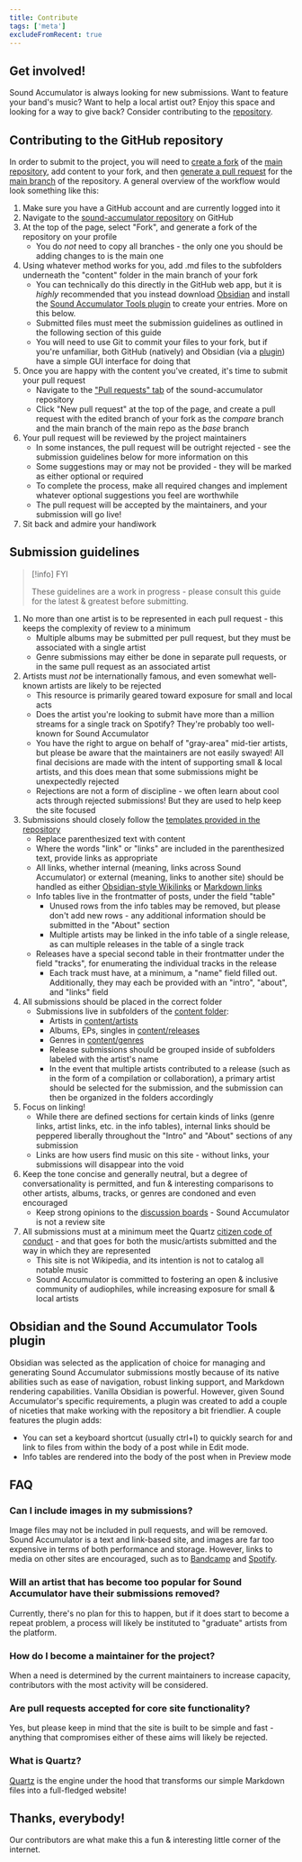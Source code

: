 ```yaml
---
title: Contribute
tags: ['meta']
excludeFromRecent: true
---
```


## Get involved!

Sound Accumulator is always looking for new submissions. Want to feature your band's music? Want to help a local artist out? Enjoy this space and looking for a way to give back? Consider contributing to the [repository](https://github.com/t-schreibs/sound-accumulator).

## Contributing to the GitHub repository

In order to submit to the project, you will need to [create a fork](https://docs.github.com/en/pull-requests/collaborating-with-pull-requests/working-with-forks/about-forks#forking-a-repository-versus-duplicating-a-repository) of the [main repository](https://github.com/t-schreibs/sound-accumulator), add content to your fork, and then [generate a pull request](https://docs.github.com/en/pull-requests/collaborating-with-pull-requests/proposing-changes-to-your-work-with-pull-requests/creating-a-pull-request-from-a-fork) for the [main branch](https://github.com/t-schreibs/sound-accumulator/tree/main) of the repository. A general overview of the workflow would look something like this:

1. Make sure you have a GitHub account and are currently logged into it
2. Navigate to the [sound-accumulator repository](https://github.com/t-schreibs/sound-accumulator) on GitHub
3. At the top of the page, select "Fork", and generate a fork of the repository on your profile
    - You do _not_ need to copy all branches - the only one you should be adding changes to is the main one
4. Using whatever method works for you, add .md files to the subfolders underneath the "content" folder in the main branch of your fork
    - You can technically do this directly in the GitHub web app, but it is _highly_ recommended that you instead download [Obsidian](https://obsidian.md/download) and install the [Sound Accumulator Tools plugin](https://github.com/t-schreibs/sound-accumulator-tools) to create your entries. More on this below.
    - Submitted files must meet the submission guidelines as outlined in the following section of this guide
    - You will need to use Git to commit your files to your fork, but if you're unfamiliar, both GitHub (natively) and Obsidian (via a [plugin](https://github.com/denolehov/obsidian-git)) have a simple GUI interface for doing that
5. Once you are happy with the content you've created, it's time to submit your pull request
    - Navigate to the ["Pull requests" tab](https://github.com/t-schreibs/sound-accumulator/pulls) of the sound-accumulator repository
    - Click "New pull request" at the top of the page, and create a pull request with the edited branch of your fork as the *compare* branch and the main branch of the main repo as the *base* branch
6. Your pull request will be reviewed by the project maintainers
    - In some instances, the pull request will be outright rejected - see the submission guidelines below for more information on this
    - Some suggestions may or may not be provided - they will be marked as either optional or required
    - To complete the process, make all required changes and implement whatever optional suggestions you feel are worthwhile
    - The pull request will be accepted by the maintainers, and your submission will go live!
7. Sit back and admire your handiwork

## Submission guidelines

> [!info] FYI
>
> These guidelines are a work in progress - please consult this guide for the latest & greatest before submitting.

1. No more than one artist is to be represented in each pull request - this keeps the complexity of review to a minimum
    - Multiple albums may be submitted per pull request, but they must be associated with a single artist
    - Genre submissions may either be done in separate pull requests, or in the same pull request as an associated artist
2. Artists must _not_ be internationally famous, and even somewhat well-known artists are likely to be rejected
    - This resource is primarily geared toward exposure for small and local acts
    - Does the artist you're looking to submit have more than a million streams for a single track on Spotify? They're probably too well-known for Sound Accumulator
    - You have the right to argue on behalf of "gray-area" mid-tier artists, but please be aware that the maintainers are not easily swayed! All final decisions are made with the intent of supporting small & local artists, and this does mean that some submissions might be unexpectedly rejected
    - Rejections are not a form of discipline - we often learn about cool acts through rejected submissions! But they are used to help keep the site focused
3. Submissions should closely follow the [templates provided in the repository](https://github.com/t-schreibs/sound-accumulator/tree/hugo/content/templates)
    - Replace parenthesized text with content
    - Where the words "link" or "links" are included in the parenthesized text, provide links as appropriate
    - All links, whether internal (meaning, links across Sound Accumulator) or external (meaning, links to another site) should be handled as either [Obsidian-style Wikilinks](https://help.obsidian.md/Linking+notes+and+files/Internal+links#Supported+formats+for+internal+links) or [Markdown links](https://www.markdownguide.org/basic-syntax/#links)
    - Info tables live in the frontmatter of posts, under the field "table"
	    - Unused rows from the info tables may be removed, but please don't add new rows - any additional information should be submitted in the "About" section
	    - Multiple artists may be linked in the info table of a single release, as can multiple releases in the table of a single track
    - Releases have a special second table in their frontmatter under the field "tracks", for enumerating the individual tracks in the release
	    - Each track must have, at a minimum, a "name" field filled out. Additionally, they may each be provided with an "intro", "about", and "links" field
1. All submissions should be placed in the correct folder
    - Submissions live in subfolders of the [content folder](https://github.com/t-schreibs/sound-accumulator/tree/main/content):
        - Artists in [content/artists](https://github.com/t-schreibs/sound-accumulator/tree/main/content/artists)
        - Albums, EPs, singles in [content/releases](https://github.com/t-schreibs/sound-accumulator/tree/main/content/releases)
        - Genres in [content/genres](https://github.com/t-schreibs/sound-accumulator/tree/main/content/genres)
        - Release submissions should be grouped inside of subfolders labeled with the artist's name
        - In the event that multiple artists contributed to a release (such as in the form of a compilation or collaboration), a primary artist should be selected for the submission, and the submission can then be organized in the folders accordingly
2. Focus on linking!
    - While there are defined sections for certain kinds of links (genre links, artist links, etc. in the info tables), internal links should be peppered liberally throughout the "Intro" and "About" sections of any submission
    - Links are how users find music on this site - without links, your submissions will disappear into the void
3. Keep the tone concise and generally neutral, but a degree of conversationality is permitted, and fun & interesting comparisons to other artists, albums, tracks, or genres are condoned and even encouraged
    - Keep strong opinions to the [discussion boards](https://github.com/t-schreibs/sound-accumulator/discussions) - Sound Accumulator is not a review site
4. All submissions must at a minimum meet the Quartz [citizen code of conduct](https://github.com/t-schreibs/sound-accumulator/blob/main/CODE_OF_CONDUCT.md) - and that goes for both the music/artists submitted and the way in which they are represented
    - This site is not Wikipedia, and its intention is not to catalog all notable music
    - Sound Accumulator is committed to fostering an open & inclusive community of audiophiles, while increasing exposure for small & local artists

## Obsidian and the Sound Accumulator Tools plugin

Obsidian was selected as the application of choice for managing and generating Sound Accumulator submissions mostly because of its native abilities such as ease of navigation, robust linking support, and Markdown rendering capabilities. Vanilla Obsidian is powerful. However, given Sound Accumulator's specific requirements, a plugin was created to add a couple of niceties that make working with the repository a bit friendlier. A couple features the plugin adds:
- You can set a keyboard shortcut (usually ctrl+l) to quickly search for and link to files from within the body of a post while in Edit mode.
- Info tables are rendered into the body of the post when in Preview mode

## FAQ

### Can I include images in my submissions?

Image files may not be included in pull requests, and will be removed. Sound Accumulator is a text and link-based site, and images are far too expensive in terms of both performance and storage. However, links to media on other sites are encouraged, such as to [Bandcamp](https://bandcamp.com) and [Spotify](https://open.spotify.com).

### Will an artist that has become too popular for Sound Accumulator have their submissions removed?

Currently, there's no plan for this to happen, but if it does start to become a repeat problem, a process will likely be instituted to "graduate" artists from the platform.

### How do I become a maintainer for the project?

When a need is determined by the current maintainers to increase capacity, contributors with the most activity will be considered.

### Are pull requests accepted for core site functionality?

Yes, but please keep in mind that the site is built to be simple and fast - anything that compromises either of these aims will likely be rejected.

### What is Quartz?

[Quartz](https://quartz.jzhao.xyz) is the engine under the hood that transforms our simple Markdown files into a full-fledged website!

## Thanks, everybody! 

Our contributors are what make this a fun & interesting little corner of the internet.